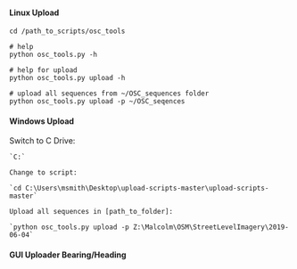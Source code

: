 #### Linux Upload
```
cd /path_to_scripts/osc_tools

# help
python osc_tools.py -h

# help for upload
python osc_tools.py upload -h

# upload all sequences from ~/OSC_sequences folder
python osc_tools.py upload -p ~/OSC_seqences

```

#### Windows Upload
Switch to C Drive:
```
`C:`

Change to script:

`cd C:\Users\msmith\Desktop\upload-scripts-master\upload-scripts-master`

Upload all sequences in [path_to_folder]:

`python osc_tools.py upload -p Z:\Malcolm\OSM\StreetLevelImagery\2019-06-04`

```

#### GUI Uploader Bearing/Heading
